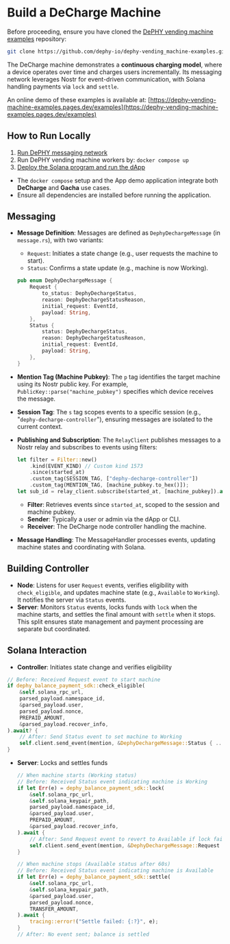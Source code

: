 # Build a DeCharge Machine

Before proceeding, ensure you have cloned the [DePHY vending machine examples](https://github.com/dephy-io/dephy-vending_machine-examples) repository:

```bash
git clone https://github.com/dephy-io/dephy-vending_machine-examples.git
```

The DeCharge machine demonstrates a **continuous charging model**, where a device operates over time and charges users incrementally. Its messaging network leverages Nostr for event-driven communication, with Solana handling payments via `lock` and `settle`.

An online demo of these examples is available at: [https://dephy-vending-machine-examples.pages.dev/examples](https://dephy-vending-machine-examples.pages.dev/examples)

## How to Run Locally

1. [Run DePHY messaging network](https://github.com/dephy-io/dephy-messaging-network-self-hosted/tree/main/dephy-messaging-network)
2. Run DePHY vending machine workers by: `docker compose up`
3. [Deploy the Solana program and run the dApp](https://github.com/dephy-io/dephy-vending_machine-examples/blob/main/balance-payment/README.md)

* The `docker compose` setup and the App demo application integrate both **DeCharge** and **Gacha** use cases.
* Ensure all dependencies are installed before running the application.

## Messaging

*   **Message Definition**: Messages are defined as `DephyDechargeMessage` (in `message.rs`), with two variants:

    * `Request`: Initiates a state change (e.g., user requests the machine to start).
    * `Status`: Confirms a state update (e.g., machine is now Working).

    ```rust
    pub enum DephyDechargeMessage {
        Request { 
            to_status: DephyDechargeStatus, 
            reason: DephyDechargeStatusReason, 
            initial_request: EventId, 
            payload: String, 
        },
        Status { 
            status: DephyDechargeStatus, 
            reason: DephyDechargeStatusReason, 
            initial_request: EventId, 
            payload: String, 
        },
    }
    ```
* **Mention Tag (Machine Pubkey)**: The `p` tag identifies the target machine using its Nostr public key. For example, `PublicKey::parse("machine_pubkey")` specifies which device receives the message.
* **Session Tag**: The `s` tag scopes events to a specific session (e.g., "`dephy-decharge-controller`"), ensuring messages are isolated to the current context.
*   **Publishing and Subscription**: The `RelayClient` publishes messages to a Nostr relay and subscribes to events using filters:

    ```rust
    let filter = Filter::new()
        .kind(EVENT_KIND) // Custom kind 1573
        .since(started_at)
        .custom_tag(SESSION_TAG, ["dephy-decharge-controller"])
        .custom_tag(MENTION_TAG, [machine_pubkey.to_hex()]);
    let sub_id = relay_client.subscribe(started_at, [machine_pubkey]).await?;
    ```

    * **Filter**: Retrieves events since `started_at`, scoped to the session and machine pubkey.
    * **Sender**: Typically a user or admin via the dApp or CLI.
    * **Receiver**: The DeCharge node controller handling the machine.
* **Message Handling**: The MessageHandler processes events, updating machine states and coordinating with Solana.

## Building Controller

* **Node**: Listens for user `Request` events, verifies eligibility with `check_eligible`, and updates machine state (e.g., `Available` to `Working`). It notifies the server via `Status` events.
* **Server**: Monitors `Status` events, locks funds with `lock` when the machine starts, and settles the final amount with `settle` when it stops. This split ensures state management and payment processing are separate but coordinated.

## Solana Interaction

* **Controller**: Initiates state change and verifies eligibility

```rust
// Before: Received Request event to start machine
if dephy_balance_payment_sdk::check_eligible(
    &self.solana_rpc_url,
    parsed_payload.namespace_id,
    &parsed_payload.user,
    parsed_payload.nonce,
    PREPAID_AMOUNT,
    &parsed_payload.recover_info,
).await? {
    // After: Send Status event to set machine to Working
    self.client.send_event(mention, &DephyDechargeMessage::Status { ... }).await?;
}
```

*   **Server**: Locks and settles funds

    ```rust
    // When machine starts (Working status)
    // Before: Received Status event indicating machine is Working
    if let Err(e) = dephy_balance_payment_sdk::lock(
        &self.solana_rpc_url,
        &self.solana_keypair_path,
        parsed_payload.namespace_id,
        &parsed_payload.user,
        PREPAID_AMOUNT,
        &parsed_payload.recover_info,
    ).await {
        // After: Send Request event to revert to Available if lock fails
        self.client.send_event(mention, &DephyDechargeMessage::Request { to_status: DephyDechargeStatus::Available, ... }).await?;
    }

    // When machine stops (Available status after 60s)
    // Before: Received Status event indicating machine is Available
    if let Err(e) = dephy_balance_payment_sdk::settle(
        &self.solana_rpc_url,
        &self.solana_keypair_path,
        &parsed_payload.user,
        parsed_payload.nonce,
        TRANSFER_AMOUNT,
    ).await {
        tracing::error!("Settle failed: {:?}", e);
    }
    // After: No event sent; balance is settled
    ```

